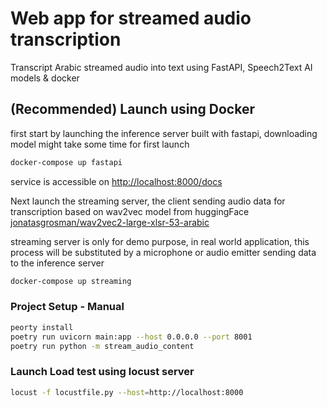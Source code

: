 
# Web app for streamed audio transcription

Transcript Arabic streamed audio into text using FastAPI, Speech2Text AI models & docker


## (Recommended) Launch using Docker

first start by launching the inference server built with fastapi,
 downloading model might take some time for first launch

```bash
docker-compose up fastapi
```

service is accessible on [http://localhost:8000/docs](http://0.0.0.0:8000/docs)

Next launch the streaming server, the client sending audio data for transcription based on wav2vec model from huggingFace [jonatasgrosman/wav2vec2-large-xlsr-53-arabic](https://huggingface.co/jonatasgrosman/wav2vec2-large-xlsr-53-arabic)

streaming server is only for demo purpose, in real world application, this process will be substituted by a microphone or audio emitter sending data to the inference server

```bash
docker-compose up streaming
```

### Project Setup - Manual

```bash
peorty install
poetry run uvicorn main:app --host 0.0.0.0 --port 8001
poetry run python -m stream_audio_content
```

### Launch Load test using locust server

```bash
locust -f locustfile.py --host=http://localhost:8000
```

